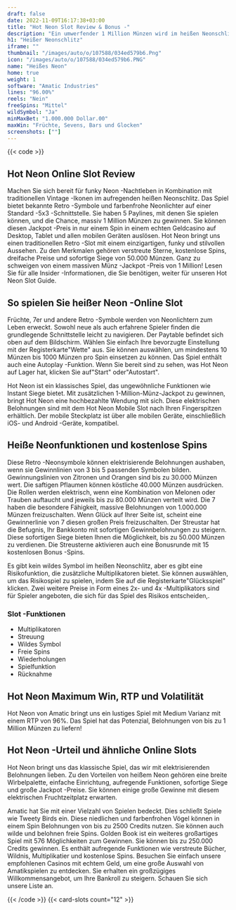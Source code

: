 ```yaml
---
draft: false
date: 2022-11-09T16:17:38+03:00
title: "Hot Neon Slot Review & Bonus -"
description: "Ein umwerfender 1 Million Münzen wird im heißen Neonschlitz von Amatic angeboten! Unsere Bewertung zeigt, wie Sie groß gewinnen können! Beinhaltet RTP, Funktionen, Bonus und mehr!"
h1: "Heißer Neonschlitz"
iframe: ""
thumbnail: "/images/auto/o/107588/034ed579b6.Png"
icon: "/images/auto/o/107588/034ed579b6.PNG"
name: "Heißes Neon"
home: true
weight: 1
software: "Amatic Industries"
lines: "96.00%"
reels: "Nein"
freeSpins: "Mittel"
wildSymbol: "Ja"
minMaxBet: "1.000.000 Dollar.00"
maxWin: "Früchte, Sevens, Bars und Glocken"
screenshots: [""]
---
```


{{< code >}}<h2>Hot Neon Online Slot Review</h2><p>Machen Sie sich bereit für funky Neon -Nachtleben in Kombination mit traditionellen Vintage -Ikonen im aufregenden heißen Neonschlitz. Das Spiel bietet bekannte Retro -Symbole und farbenfrohe Neonlichter auf einer Standard -5x3 -Schnittstelle. Sie haben 5 Paylines, mit denen Sie spielen können, und die Chance, massiv 1 Million Münzen zu gewinnen. Sie können diesen Jackpot -Preis in nur einem Spin in einem echten Geldcasino auf Desktop, Tablet und allen mobilen Geräten auslösen. Hot Neon bringt uns einen traditionellen Retro -Slot mit einem einzigartigen, funky und stilvollen Aussehen. Zu den Merkmalen gehören verstreute Sterne, kostenlose Spins, dreifache Preise und sofortige Siege von 50.000 Münzen. Ganz zu schweigen von einem massiven Münz -Jackpot -Preis von 1 Million! Lesen Sie für alle Insider -Informationen, die Sie benötigen, weiter für unseren Hot Neon Slot Guide.</p><h2>So spielen Sie heißer Neon -Online Slot</h2><p>Früchte, 7er und andere Retro -Symbole werden von Neonlichtern zum Leben erweckt. Sowohl neue als auch erfahrene Spieler finden die grundlegende Schnittstelle leicht zu navigieren. Der Paytable befindet sich oben auf dem Bildschirm. Wählen Sie einfach Ihre bevorzugte Einstellung mit der Registerkarte"Wette" aus. Sie können auswählen, um mindestens 10 Münzen bis 1000 Münzen pro Spin einsetzen zu können. Das Spiel enthält auch eine Autoplay -Funktion. Wenn Sie bereit sind zu sehen, was Hot Neon auf Lager hat, klicken Sie auf"Start" oder"Autostart".</p><p>Hot Neon ist ein klassisches Spiel, das ungewöhnliche Funktionen wie Instant Siege bietet. Mit zusätzlichen 1-Million-Münz-Jackpot zu gewinnen, bringt Hot Neon eine hochbezahlte Wendung mit sich. Diese elektrischen Belohnungen sind mit dem Hot Neon Mobile Slot nach Ihren Fingerspitzen erhältlich. Der mobile Steckplatz ist über alle mobilen Geräte, einschließlich iOS- und Android -Geräte, kompatibel.</p><h2>Heiße Neonfunktionen und kostenlose Spins</h2><p>Diese Retro -Neonsymbole können elektrisierende Belohnungen aushaben, wenn sie Gewinnlinien von 3 bis 5 passenden Symbolen bilden. Gewinnungslinien von Zitronen und Orangen sind bis zu 30.000 Münzen wert. Die saftigen Pflaumen können köstliche 40.000 Münzen ausdrücken. Die Rollen werden elektrisch, wenn eine Kombination von Melonen oder Trauben auftaucht und jeweils bis zu 80.000 Münzen verteilt wird. Die 7 haben die besondere Fähigkeit, massive Belohnungen von 1.000.000 Münzen freizuschalten. Wenn Glück auf Ihrer Seite ist, scheint eine Gewinnerlinie von 7 diesen großen Preis freizuschalten. Der Streustar hat die Befugnis, Ihr Bankkonto mit sofortigen Gewinnbelohnungen zu steigern. Diese sofortigen Siege bieten Ihnen die Möglichkeit, bis zu 50.000 Münzen zu verdienen. Die Streusterne aktivieren auch eine Bonusrunde mit 15 kostenlosen Bonus -Spins.</p><p>Es gibt kein wildes Symbol im heißen Neonschlitz, aber es gibt eine Risikofunktion, die zusätzliche Multiplikatoren bietet. Sie können auswählen, um das Risikospiel zu spielen, indem Sie auf die Registerkarte"Glücksspiel" klicken. Zwei weitere Preise in Form eines 2x- und 4x -Multiplikators sind für Spieler angeboten, die sich für das Spiel des Risikos entscheiden,.</p><h3>
Slot -Funktionen</h3><ul>
<li></span>
Multiplikatoren</li>
<li></span>
Streuung</li>
<li></span>
Wildes Symbol</li>
<li></span>
Freie Spins</li>
<li></span>
Wiederholungen</li>
<li></span>
Spielfunktion</li>
<li></span>
Rücknahme</li></ul><h2>Hot Neon Maximum Win, RTP und Volatilität</h2><p>Hot Neon von Amatic bringt uns ein lustiges Spiel mit Medium Varianz mit einem RTP von 96%. Das Spiel hat das Potenzial, Belohnungen von bis zu 1 Million Münzen zu liefern!</p><h2>Hot Neon -Urteil und ähnliche Online Slots</h2><p>Hot Neon bringt uns das klassische Spiel, das wir mit elektrisierenden Belohnungen lieben. Zu den Vorteilen von heißem Neon gehören eine breite Wirbelpalette, einfache Einrichtung, aufregende Funktionen, sofortige Siege und große Jackpot -Preise. Sie können einige große Gewinne mit diesem elektrischen Fruchtzeitplatz erwarten.</p><p>Amatic hat Sie mit einer Vielzahl von Spielen bedeckt. Dies schließt Spiele wie Tweety Birds ein. Diese niedlichen und farbenfrohen Vögel können in einem Spin Belohnungen von bis zu 2500 Credits nutzen. Sie können auch wilde und belohnen freie Spins. Golden Book ist ein weiteres großartiges Spiel mit 576 Möglichkeiten zum Gewinnen. Sie können bis zu 250.000 Credits gewinnen. Es enthält aufregende Funktionen wie verstreute Bücher, Wildnis, Multiplikatier und kostenlose Spins. Besuchen Sie einfach unsere empfohlenen Casinos mit echtem Geld, um eine große Auswahl von Amatikspielen zu entdecken. Sie erhalten ein großzügiges Willkommensangebot, um Ihre Bankroll zu steigern. Schauen Sie sich unsere Liste an.</p>{{< /code >}}
 {{< card-slots count="12" >}}